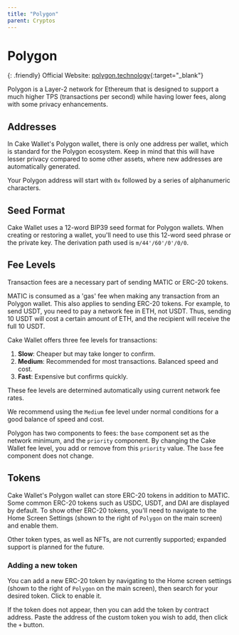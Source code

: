 ```yaml
---
title: "Polygon"
parent: Cryptos
---
```


# Polygon

{: .friendly}
Official Website: [polygon.technology](https://polygon.technology/){:target="_blank"}

Polygon is a Layer-2 network for Ethereum that is designed to support a much higher TPS (transactions per second) while having lower fees, along with some privacy enhancements.

## Addresses

In Cake Wallet's Polygon wallet, there is only one address per wallet, which is standard for the Polygon ecosystem. Keep in mind that this will have lesser privacy compared to some other assets, where new addresses are automatically generated.

Your Polygon address will start with `0x` followed by a series of alphanumeric characters.

## Seed Format

Cake Wallet uses a 12-word BIP39 seed format for Polygon wallets. When creating or restoring a wallet, you'll need to use this 12-word seed phrase or the private key. The derivation path used is `m/44'/60'/0'/0/0`.

## Fee Levels

Transaction fees are a necessary part of sending MATIC or ERC-20 tokens. 

MATIC is consumed as a 'gas' fee when making any transaction from an Polygon wallet. This also applies to sending ERC-20 tokens. For example, to send USDT, you need to pay a network fee in ETH, not USDT. Thus, sending 10 USDT will cost a certain amount of ETH, and the recipient will receive the full 10 USDT.

Cake Wallet offers three fee levels for transactions:

1. **Slow**: Cheaper but may take longer to confirm.
2. **Medium**: Recommended for most transactions. Balanced speed and cost.
3. **Fast**: Expensive but confirms quickly.

These fee levels are determined automatically using current network fee rates.

We recommend using the `Medium` fee level under normal conditions for a good balance of speed and cost.

Polygon has two components to fees: the `base` component set as the network minimum, and the `priority` component. By changing the Cake Wallet fee level, you add or remove from this `priority` value. The `base` fee component does not change.

## Tokens

Cake Wallet's Polygon wallet can store ERC-20 tokens in addition to MATIC. Some common ERC-20 tokens such as USDC, USDT, and DAI are displayed by default. To show other ERC-20 tokens, you'll need to navigate to the Home Screen Settings (shown to the right of `Polygon` on the main screen) and enable them.

Other token types, as well as NFTs, are not currently supported; expanded support is planned for the future.

### Adding a new token

You can add a new ERC-20 token by navigating to the Home screen settings (shown to the right of `Polygon` on the main screen), then search for your desired token. Click to enable it.

If the token does not appear, then you can add the token by contract address. Paste the address of the custom token you wish to add, then click the `+` button.

